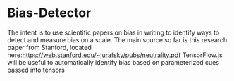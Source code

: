 # Bias-Detector
The intent is to use scientific papers on bias in writing to identify ways to detect and measure bias on a scale.
The main source so far is this research paper from Stanford, located here:https://web.stanford.edu/~jurafsky/pubs/neutrality.pdf
TensorFlow.js will be useful to automatically identify bias based on parameterized cues passed into tensors
